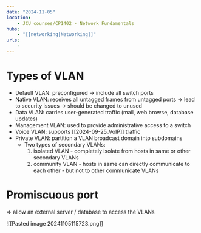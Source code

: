 ```yaml
---
date: "2024-11-05"
location: 
    - JCU courses/CP1402 - Network Fundamentals
hubs: 
    - "[[networking|Networking]]"
urls:
    - 
---
```


# Types of VLAN
+ Default VLAN: preconfigured -> include all switch ports
+ Native VLAN: receives all untagged frames from untagged ports -> lead to security issues -> should be changed to unused 
+ Data VLAN: carries user-generated traffic (mail, web browse, database updates)
+ Management VLAN: used to provide administrative access to a switch
+ Voice VLAN: supports [[2024-09-25_VoIP]] traffic
+ Private VLAN: partition a VLAN broadcast domain into subdomains
    + Two types of secondary VLANs:
        1. isolated VLAN - completely isolate from hosts in same or other secondary VLANs
        2. community VLAN - hosts in same can directly communicate to each other - but not to other communicate VLANs

# Promiscuous port
=>  allow an external server / database to access the VLANs

![[Pasted image 20241105115723.png]]

